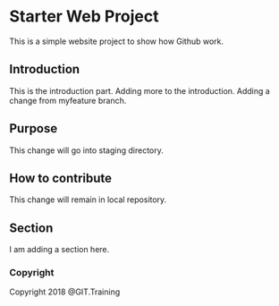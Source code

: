 # Starter Web Project
This is a simple website project to show how Github work.

## Introduction
This is the introduction part. Adding more to the introduction. Adding a change from myfeature branch.

## Purpose
This change will go into staging directory.

## How to contribute
This change will remain in local repository.

## Section
I am adding a section here.

### Copyright
Copyright 2018 @GIT.Training

